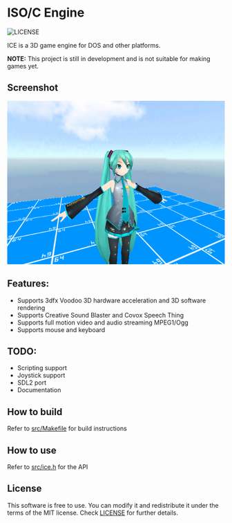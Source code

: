 # ISO/C Engine
![LICENSE](https://img.shields.io/badge/LICENSE-MIT-green.svg)

ICE is a 3D game engine for DOS and other platforms.

**NOTE:** This project is still in development and is not suitable for making games yet.

## Screenshot

<img src="/screenshots/world.png?raw=true">

## Features:
- Supports 3dfx Voodoo 3D hardware acceleration and 3D software rendering
- Supports Creative Sound Blaster and Covox Speech Thing
- Supports full motion video and audio streaming MPEG1/Ogg
- Supports mouse and keyboard

## TODO:
- Scripting support
- Joystick support
- SDL2 port
- Documentation

## How to build
Refer to [src/Makefile](src/Makefile) for build instructions

## How to use
Refer to [src/ice.h](src/ice.h) for the API

## License
This software is free to use. You can modify it and redistribute it under the terms of the 
MIT license. Check [LICENSE](LICENSE) for further details.
